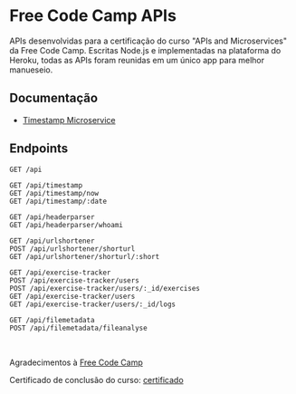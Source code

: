 # Free Code Camp APIs

APIs desenvolvidas para a certificação do curso "APIs and Microservices" da Free Code Camp. Escritas Node.js e implementadas na plataforma do Heroku, todas as APIs foram reunidas em um único app para melhor manueseio.

## Documentação

* [Timestamp Microservice](https://github.com/Loukis-13/Timestamp_Microservice)
<!-- * []()
* []()
* []()
* []() -->

## Endpoints

```
GET /api

GET /api/timestamp
GET /api/timestamp/now
GET /api/timestamp/:date

GET /api/headerparser
GET /api/headerparser/whoami

GET /api/urlshortener
POST /api/urlshortener/shorturl
GET /api/urlshortener/shorturl/:short

GET /api/exercise-tracker
POST /api/exercise-tracker/users
POST /api/exercise-tracker/users/:_id/exercises
GET /api/exercise-tracker/users
GET /api/exercise-tracker/users/:_id/logs

GET /api/filemetadata
POST /api/filemetadata/fileanalyse
```

<br>

Agradecimentos à [Free Code Camp](https://www.freecodecamp.org/)

Certificado de conclusão do curso: [certificado](https://www.freecodecamp.org/certification/loukis/apis-and-microservices)